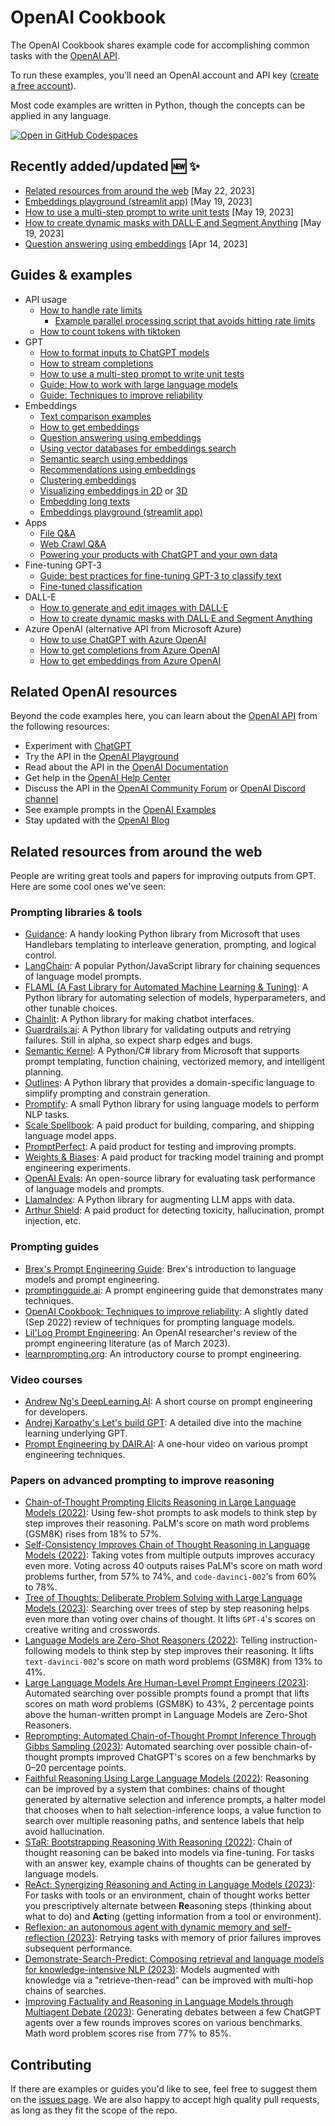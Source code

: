 # OpenAI Cookbook

The OpenAI Cookbook shares example code for accomplishing common tasks with the [OpenAI API].

To run these examples, you'll need an OpenAI account and API key ([create a free account][api signup]).

Most code examples are written in Python, though the concepts can be applied in any language.

[![Open in GitHub Codespaces](https://github.com/codespaces/badge.svg)](https://github.com/codespaces/new?hide_repo_select=true&ref=main&repo=468576060&machine=basicLinux32gb&location=EastUs)

## Recently added/updated 🆕 ✨

- [Related resources from around the web](https://github.com/openai/openai-cookbook#related-resources-from-around-the-web) [May 22, 2023]
- [Embeddings playground (streamlit app)](apps/embeddings-playground/README.md) [May 19, 2023]
- [How to use a multi-step prompt to write unit tests](examples/Unit_test_writing_using_a_multi-step_prompt.ipynb) [May 19, 2023]
- [How to create dynamic masks with DALL·E and Segment Anything](examples/dalle/How_to_create_dynamic_masks_with_DALL-E_and_Segment_Anything.ipynb) [May 19, 2023]
- [Question answering using embeddings](examples/Question_answering_using_embeddings.ipynb) [Apr 14, 2023]

## Guides & examples

- API usage
  - [How to handle rate limits](examples/How_to_handle_rate_limits.ipynb)
    - [Example parallel processing script that avoids hitting rate limits](examples/api_request_parallel_processor.py)
  - [How to count tokens with tiktoken](examples/How_to_count_tokens_with_tiktoken.ipynb)
- GPT
  - [How to format inputs to ChatGPT models](examples/How_to_format_inputs_to_ChatGPT_models.ipynb)
  - [How to stream completions](examples/How_to_stream_completions.ipynb)
  - [How to use a multi-step prompt to write unit tests](examples/Unit_test_writing_using_a_multi-step_prompt.ipynb)
  - [Guide: How to work with large language models](how_to_work_with_large_language_models.md)
  - [Guide: Techniques to improve reliability](techniques_to_improve_reliability.md)
- Embeddings
  - [Text comparison examples](text_comparison_examples.md)
  - [How to get embeddings](examples/Get_embeddings.ipynb)
  - [Question answering using embeddings](examples/Question_answering_using_embeddings.ipynb)
  - [Using vector databases for embeddings search](examples/vector_databases/Using_vector_databases_for_embeddings_search.ipynb)
  - [Semantic search using embeddings](examples/Semantic_text_search_using_embeddings.ipynb)
  - [Recommendations using embeddings](examples/Recommendation_using_embeddings.ipynb)
  - [Clustering embeddings](examples/Clustering.ipynb)
  - [Visualizing embeddings in 2D](examples/Visualizing_embeddings_in_2D.ipynb) or [3D](examples/Visualizing_embeddings_in_3D.ipynb)
  - [Embedding long texts](examples/Embedding_long_inputs.ipynb)
  - [Embeddings playground (streamlit app)](apps/embeddings-playground/README.md)
- Apps
  - [File Q&A](apps/file-q-and-a/)
  - [Web Crawl Q&A](apps/web-crawl-q-and-a)
  - [Powering your products with ChatGPT and your own data](apps/chatbot-kickstarter/powering_your_products_with_chatgpt_and_your_data.ipynb)
- Fine-tuning GPT-3
  - [Guide: best practices for fine-tuning GPT-3 to classify text](https://docs.google.com/document/d/1rqj7dkuvl7Byd5KQPUJRxc19BJt8wo0yHNwK84KfU3Q/edit)
  - [Fine-tuned classification](examples/Fine-tuned_classification.ipynb)
- DALL-E
  - [How to generate and edit images with DALL·E](examples/dalle/Image_generations_edits_and_variations_with_DALL-E.ipynb)
  - [How to create dynamic masks with DALL·E and Segment Anything](examples/dalle/How_to_create_dynamic_masks_with_DALL-E_and_Segment_Anything.ipynb)
- Azure OpenAI (alternative API from Microsoft Azure)
  - [How to use ChatGPT with Azure OpenAI](examples/azure/chat.ipynb)
  - [How to get completions from Azure OpenAI](examples/azure/completions.ipynb)
  - [How to get embeddings from Azure OpenAI](examples/azure/embeddings.ipynb)

## Related OpenAI resources

Beyond the code examples here, you can learn about the [OpenAI API] from the following resources:

- Experiment with [ChatGPT]
- Try the API in the [OpenAI Playground]
- Read about the API in the [OpenAI Documentation]
- Get help in the [OpenAI Help Center]
- Discuss the API in the [OpenAI Community Forum] or [OpenAI Discord channel]
- See example prompts in the [OpenAI Examples]
- Stay updated with the [OpenAI Blog]

## Related resources from around the web

People are writing great tools and papers for improving outputs from GPT. Here are some cool ones we've seen:

### Prompting libraries & tools

- [Guidance](https://github.com/microsoft/guidance): A handy looking Python library from Microsoft that uses Handlebars templating to interleave generation, prompting, and logical control.
- [LangChain](https://github.com/hwchase17/langchain): A popular Python/JavaScript library for chaining sequences of language model prompts.
- [FLAML (A Fast Library for Automated Machine Learning & Tuning)](https://microsoft.github.io/FLAML/docs/Getting-Started/): A Python library for automating selection of models, hyperparameters, and other tunable choices.
- [Chainlit](https://docs.chainlit.io/overview): A Python library for making chatbot interfaces.
- [Guardrails.ai](https://shreyar.github.io/guardrails/): A Python library for validating outputs and retrying failures. Still in alpha, so expect sharp edges and bugs.
- [Semantic Kernel](https://devblogs.microsoft.com/semantic-kernel/): A Python/C# library from Microsoft that supports prompt templating, function chaining, vectorized memory, and intelligent planning.
- [Outlines](https://github.com/normal-computing/outlines): A Python library that provides a domain-specific language to simplify prompting and constrain generation.
- [Promptify](https://github.com/promptslab/Promptify): A small Python library for using language models to perform NLP tasks.
- [Scale Spellbook](https://scale.com/spellbook): A paid product for building, comparing, and shipping language model apps.
- [PromptPerfect](https://promptperfect.jina.ai/prompts): A paid product for testing and improving prompts.
- [Weights & Biases](https://wandb.ai/site/solutions/llmops): A paid product for tracking model training and prompt engineering experiments.
- [OpenAI Evals](https://github.com/openai/evals): An open-source library for evaluating task performance of language models and prompts.
- [LlamaIndex](https://github.com/jerryjliu/llama_index): A Python library for augmenting LLM apps with data.
- [Arthur Shield](https://www.arthur.ai/get-started): A paid product for detecting toxicity, hallucination, prompt injection, etc.

### Prompting guides

- [Brex's Prompt Engineering Guide](https://github.com/brexhq/prompt-engineering): Brex's introduction to language models and prompt engineering.
- [promptingguide.ai](https://www.promptingguide.ai/): A prompt engineering guide that demonstrates many techniques.
- [OpenAI Cookbook: Techniques to improve reliability](https://github.com/openai/openai-cookbook/blob/main/techniques_to_improve_reliability.md): A slightly dated (Sep 2022) review of techniques for prompting language models.
- [Lil'Log Prompt Engineering](https://lilianweng.github.io/posts/2023-03-15-prompt-engineering/): An OpenAI researcher's review of the prompt engineering literature (as of March 2023).
- [learnprompting.org](https://learnprompting.org/): An introductory course to prompt engineering.

### Video courses

- [Andrew Ng's DeepLearning.AI](https://www.deeplearning.ai/short-courses/chatgpt-prompt-engineering-for-developers/): A short course on prompt engineering for developers.
- [Andrej Karpathy's Let's build GPT](https://www.youtube.com/watch?v=kCc8FmEb1nY): A detailed dive into the machine learning underlying GPT.
- [Prompt Engineering by DAIR.AI](https://www.youtube.com/watch?v=dOxUroR57xs): A one-hour video on various prompt engineering techniques.

### Papers on advanced prompting to improve reasoning

- [Chain-of-Thought Prompting Elicits Reasoning in Large Language Models (2022)](https://arxiv.org/abs/2201.11903): Using few-shot prompts to ask models to think step by step improves their reasoning. PaLM's score on math word problems (GSM8K) rises from 18% to 57%.
- [Self-Consistency Improves Chain of Thought Reasoning in Language Models (2022)](https://arxiv.org/abs/2203.11171): Taking votes from multiple outputs improves accuracy even more. Voting across 40 outputs raises PaLM's score on math word problems further, from 57% to 74%, and `code-davinci-002`'s from 60% to 78%.
- [Tree of Thoughts: Deliberate Problem Solving with Large Language Models (2023)](https://arxiv.org/abs/2305.10601): Searching over trees of step by step reasoning helps even more than voting over chains of thought. It lifts `GPT-4`'s scores on creative writing and crosswords.
- [Language Models are Zero-Shot Reasoners (2022)](https://arxiv.org/abs/2205.11916): Telling instruction-following models to think step by step improves their reasoning. It lifts `text-davinci-002`'s score on math word problems (GSM8K) from 13% to 41%.
- [Large Language Models Are Human-Level Prompt Engineers (2023)](https://arxiv.org/abs/2211.01910): Automated searching over possible prompts found a prompt that lifts scores on math word problems (GSM8K) to 43%, 2 percentage points above the human-written prompt in Language Models are Zero-Shot Reasoners.
- [Reprompting: Automated Chain-of-Thought Prompt Inference Through Gibbs Sampling (2023)](https://arxiv.org/abs/2305.09993): Automated searching over possible chain-of-thought prompts improved ChatGPT's scores on a few benchmarks by 0–20 percentage points.
- [Faithful Reasoning Using Large Language Models (2022)](https://arxiv.org/abs/2208.14271): Reasoning can be improved by a system that combines: chains of thought generated by alternative selection and inference prompts, a halter model that chooses when to halt selection-inference loops, a value function to search over multiple reasoning paths, and sentence labels that help avoid hallucination.
- [STaR: Bootstrapping Reasoning With Reasoning (2022)](https://arxiv.org/abs/2203.14465): Chain of thought reasoning can be baked into models via fine-tuning. For tasks with an answer key, example chains of thoughts can be generated by language models.
- [ReAct: Synergizing Reasoning and Acting in Language Models (2023)](https://arxiv.org/abs/2210.03629): For tasks with tools or an environment, chain of thought works better you prescriptively alternate between **Re**asoning steps (thinking about what to do) and **Act**ing (getting information from a tool or environment).
- [Reflexion: an autonomous agent with dynamic memory and self-reflection (2023)](https://arxiv.org/abs/2303.11366): Retrying tasks with memory of prior failures improves subsequent performance.
- [Demonstrate-Search-Predict: Composing retrieval and language models for knowledge-intensive NLP (2023)](https://arxiv.org/abs/2212.14024): Models augmented with knowledge via a "retrieve-then-read" can be improved with multi-hop chains of searches.
- [Improving Factuality and Reasoning in Language Models through Multiagent Debate (2023)](https://arxiv.org/abs/2305.14325): Generating debates between a few ChatGPT agents over a few rounds improves scores on various benchmarks. Math word problem scores rise from 77% to 85%.

## Contributing

If there are examples or guides you'd like to see, feel free to suggest them on the [issues page]. We are also happy to accept high quality pull requests, as long as they fit the scope of the repo.

[chatgpt]: https://chat.openai.com/
[openai api]: https://openai.com/api/
[api signup]: https://beta.openai.com/signup
[openai playground]: https://beta.openai.com/playground
[openai documentation]: https://beta.openai.com/docs/introduction
[openai community forum]: https://community.openai.com/top?period=monthly
[openai discord channel]: https://discord.com/invite/openai
[openai help center]: https://help.openai.com/en/
[openai examples]: https://beta.openai.com/examples
[openai blog]: https://openai.com/blog/
[issues page]: https://github.com/openai/openai-cookbook/issues
